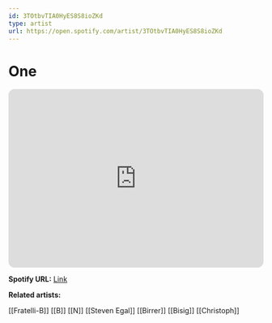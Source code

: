 ```yaml
---
id: 3TOtbvTIA0HyES8S8ioZKd
type: artist
url: https://open.spotify.com/artist/3TOtbvTIA0HyES8S8ioZKd
---
```

# One

<iframe style="border-radius:12px" src="https://open.spotify.com/embed/artist/3TOtbvTIA0HyES8S8ioZKd" width="100%" height="352" frameBorder="0" allowfullscreen="" allow="autoplay; clipboard-write; encrypted-media; fullscreen; picture-in-picture" loading="lazy"></iframe>

**Spotify URL:** [Link](https://open.spotify.com/artist/3TOtbvTIA0HyES8S8ioZKd)

**Related artists:**

[[Fratelli-B]]
[[B]]
[[N]]
[[Steven Egal]]
[[Birrer]]
[[Bisig]]
[[Christoph]]
